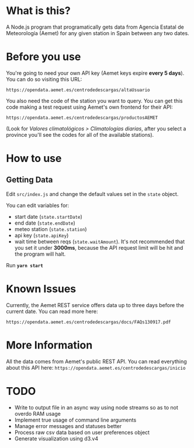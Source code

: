 # What is this?
A Node.js program that programatically gets data from Agencia Estatal de Meteorología (Aemet) for any given station in Spain between any two dates. 

# Before you use

You're going to need your own API key (Aemet keys expire **every 5 days**). You can do so visiting this URL:

`https://opendata.aemet.es/centrodedescargas/altaUsuario`

You also need the code of the station you want to query. You can get this code making a test request using Aemet's own frontend for their API:

`https://opendata.aemet.es/centrodedescargas/productosAEMET`

(Look for *Valores climatológicos > Climatologías diarias*, after you select a province you'll see the codes for all of the available stations).

# How to use

## Getting Data
Edit `src/index.js` and change the default values set in the `state` object.

You can edit variables for:
  - start date (`state.startDate`)
  - end date (`state.endDate`)
  - meteo station (`state.station`)
  - api key (`state.apiKey`)
  - wait time between reqs (`state.waitAmount`). It's not recommended that you set it under **3000ms**, because the API request limit will be hit and the program will halt.  

Run **`yarn start`**

# Known Issues
Currently, the Aemet REST service offers data up to three days before the current date. You can read more here:

  `https://opendata.aemet.es/centrodedescargas/docs/FAQs130917.pdf`

# More Information
All the data comes from Aemet's public REST API. You can read everything about this API here:
  `https://opendata.aemet.es/centrodedescargas/inicio`

# TODO
- Write to output file in an async way using node streams so as to not overdo RAM usage
- Implement true usage of command line arguments
- Manage error messages and statuses better
- Process raw csv data based on user preferences object
- Generate visualization using d3.v4
